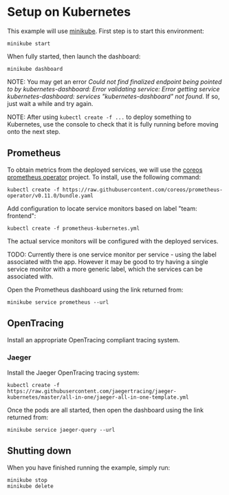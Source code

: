# Setup on Kubernetes

This example will use [minikube](https://kubernetes.io/docs/getting-started-guides/minikube/).
First step is to start this environment:

```
minikube start
```

When fully started, then launch the dashboard:

```
minikube dashboard
```

NOTE: You may get an error _Could not find finalized endpoint being pointed to by kubernetes-dashboard: Error validating service: Error getting service kubernetes-dashboard: services "kubernetes-dashboard" not found_. If so,
just wait a while and try again.

NOTE: After using `kubectl create -f ...` to deploy something to Kubernetes, use the console to check that it
is fully running before moving onto the next step.

## Prometheus

To obtain metrics from the deployed services, we will use the
[coreos prometheus operator](https://coreos.com/operators/prometheus/docs/latest/user-guides/getting-started.html)
project. To install, use the following command:

```
kubectl create -f https://raw.githubusercontent.com/coreos/prometheus-operator/v0.11.0/bundle.yaml
```

Add configuration to locate service monitors based on label "team: frontend":

```
kubectl create -f prometheus-kubernetes.yml
```

The actual service monitors will be configured with the deployed services.

TODO: Currently there is one service monitor per service - using the label associated with the app. However
it may be good to try having a single service monitor with a more generic label, which the services can
be associated with.

Open the Prometheus dashboard using the link returned from:

```
minikube service prometheus --url
```

## OpenTracing

Install an appropriate OpenTracing compliant tracing system.

### Jaeger

Install the Jaeger OpenTracing tracing system:

```
kubectl create -f https://raw.githubusercontent.com/jaegertracing/jaeger-kubernetes/master/all-in-one/jaeger-all-in-one-template.yml
```

Once the pods are all started, then open the dashboard using the link returned from:

```
minikube service jaeger-query --url
```

## Shutting down

When you have finished running the example, simply run:

```
minikube stop
minikube delete
```

